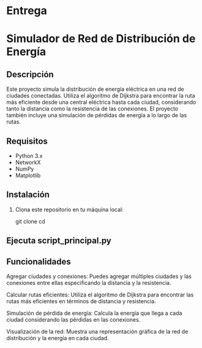 # Entrega
 
# Simulador de Red de Distribución de Energía

## Descripción
Este proyecto simula la distribución de energía eléctrica en una red de ciudades conectadas. Utiliza el algoritmo de Dijkstra para encontrar la ruta más eficiente desde una central eléctrica hasta cada ciudad, considerando tanto la distancia como la resistencia de las conexiones. El proyecto también incluye una simulación de pérdidas de energía a lo largo de las rutas.

## Requisitos
- Python 3.x
- NetworkX
- NumPy
- Matplotlib

## Instalación
1. Clona este repositorio en tu máquina local:
   
   git clone <URL-del-repositorio>
   cd <nombre-del-repositorio>
   
## Ejecuta script_principal.py

## Funcionalidades
Agregar ciudades y conexiones: Puedes agregar múltiples ciudades y las conexiones entre ellas especificando la distancia y la resistencia.

Calcular rutas eficientes: Utiliza el algoritmo de Dijkstra para encontrar las rutas más eficientes en términos de distancia y resistencia.

Simulación de pérdida de energía: Calcula la energía que llega a cada ciudad considerando las pérdidas en las conexiones.

Visualización de la red: Muestra una representación gráfica de la red de distribución y la energía en cada ciudad.
